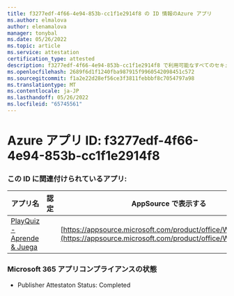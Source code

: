 ```yaml
---
title: f3277edf-4f66-4e94-853b-cc1f1e2914f8 の ID 情報のAzure アプリ
ms.author: elmalova
author: elenamalova
manager: tonybal
ms.date: 05/26/2022
ms.topic: article
ms.service: attestation
certification_type: attested
description: f3277edf-4f66-4e94-853b-cc1f1e2914f8 で利用可能なすべてのセキュリティとコンプライアンス情報。
ms.openlocfilehash: 2689f6d1f1240fba987915f9960542098451c572
ms.sourcegitcommit: f1a2e22d28ef56ce3f3811febbbf8c7054797a98
ms.translationtype: MT
ms.contentlocale: ja-JP
ms.lasthandoff: 05/26/2022
ms.locfileid: "65745561"
---
```

# <a name="azure-app-id-f3277edf-4f66-4e94-853b-cc1f1e2914f8"></a>Azure アプリ ID: f3277edf-4f66-4e94-853b-cc1f1e2914f8


### <a name="apps-associated-with-this-id"></a>この ID に関連付けられているアプリ:
| **アプリ名** | **認定** | **AppSource で表示する** |
|--------------|---------------|-----------------------|
| [PlayQuiz - Aprende &amp; Juega](../forward/WA200002820.md) |  | [https://appsource.microsoft.com/product/office/WA200002820](https://appsource.microsoft.com/product/office/WA200002820) |

### <a name="microsoft-365-app-compliance-status"></a>Microsoft 365 アプリコンプライアンスの状態
- Publisher Attestaton Status: Completed
